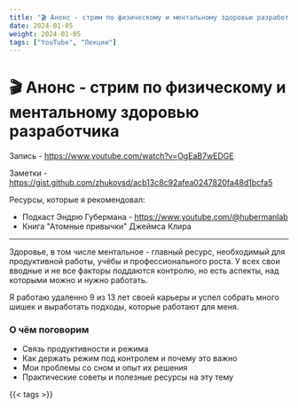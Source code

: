 ```yaml
---
title: "🎬 Анонс - стрим по физическому и ментальному здоровью разработчика"
date: 2024-01-05
weight: 2024-01-05
tags: ["YouTube", "Лекции"]
---
```


# 🎬 Анонс - стрим по физическому и ментальному здоровью разработчика

Запись - https://www.youtube.com/watch?v=OgEaB7wEDGE

Заметки - https://gist.github.com/zhukovsd/acb13c8c92afea0247820fa48d1bcfa5

Ресурсы, которые я рекомендовал:
- Подкаст Эндрю Губермана - https://www.youtube.com/@hubermanlab
- Книга "Атомные привычки" Джеймса Клира

---

Здоровье, в том числе ментальное - главный ресурс, необходимый для продуктивной работы, учёбы и профессионального роста. У всех свои вводные и не все факторы поддаются контролю, но есть аспекты, над которыми можно и нужно работать.

Я работаю удаленно 9 из 13 лет своей карьеры и успел собрать много шишек и выработать подходы, которые работают для меня.

### О чём поговорим

- Связь продуктивности и режима
- Как держать режим под контролем и почему это важно  
- Мои проблемы со сном и опыт их решения
- Практические советы и полезные ресурсы на эту тему

{{< tags >}}